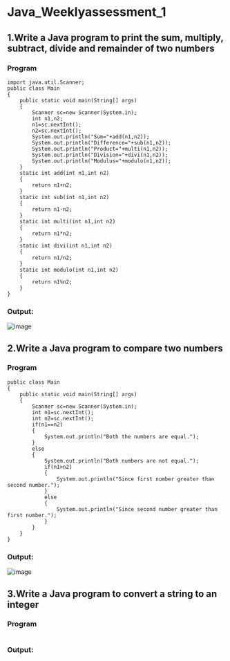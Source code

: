 # Java_Weeklyassessment_1
## 1.Write a Java program to print the sum, multiply, subtract, divide and remainder of two numbers
### Program
```
import java.util.Scanner;
public class Main 
{
    public static void main(String[] args)
    {
        Scanner sc=new Scanner(System.in);
        int n1,n2;
        n1=sc.nextInt();
        n2=sc.nextInt();
        System.out.println("Sum="+add(n1,n2));
        System.out.println("Difference="+sub(n1,n2));
        System.out.println("Product="+multi(n1,n2));
        System.out.println("Division="+divi(n1,n2));
        System.out.println("Modulus="+modulo(n1,n2));
    }
    static int add(int n1,int n2)
    {
        return n1+n2;
    }
    static int sub(int n1,int n2)
    {
        return n1-n2;
    }
    static int multi(int n1,int n2)
    {
        return n1*n2;
    }
    static int divi(int n1,int n2)
    {
        return n1/n2;
    }
    static int modulo(int n1,int n2)
    {
        return n1%n2;
    }
}
```
### Output:
![image](https://user-images.githubusercontent.com/93427303/224340703-08dc9835-1f5e-43dd-908a-45fd5c36f6f2.png)

## 2.Write a Java program to compare two numbers
### Program
```
public class Main
{
    public static void main(String[] args)
    {
        Scanner sc=new Scanner(System.in);
        int n1=sc.nextInt();
        int n2=sc.nextInt();
        if(n1==n2)
        {
            System.out.println("Both the numbers are equal.");
        }
        else
        {
            System.out.println("Both numbers are not equal.");
            if(n1>n2)
            {
                System.out.println("Since first number greater than second number.");
            }
            else
            {
                System.out.println("Since second number greater than first number.");
            }
        }
    }
}
```
### Output:
![image](https://user-images.githubusercontent.com/93427303/224342317-93ec69f7-8b6f-4d5e-838f-726d7921c668.png)

## 3.Write a Java program to convert a string to an integer
### Program
```

```
### Output:


